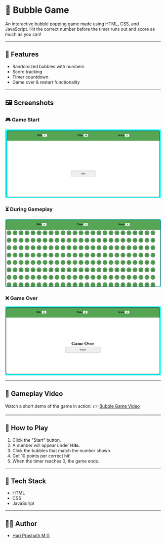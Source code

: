 # 🎯 Bubble Game

An interactive bubble popping game made using HTML, CSS, and JavaScript. Hit the correct number before the timer runs out and score as much as you can!

---

## 🧠 Features

- Randomized bubbles with numbers
- Score tracking
- Timer countdown
- Game over & restart functionality

---

## 🖼️ Screenshots

### 🎮 Game Start
![Start Screen](image_1.png)

### ⏳ During Gameplay
![Gameplay](image_2.png)

### ❌ Game Over
![Game Over](image_3.png)

---

## 🎥 Gameplay Video

Watch a short demo of the game in action:
👉 [Bubble Game Video](https://drive.google.com/file/d/1bcyiy1mg8_6pFJGthr7eWRyv6XqvtDTr/view?usp=drive_link)

---

## 🚀 How to Play

1. Click the "Start" button.
2. A number will appear under **Hits**.
3. Click the bubbles that match the number shown.
4. Get 10 points per correct hit!
5. When the timer reaches 0, the game ends.

---

## 📁 Tech Stack

- HTML
- CSS
- JavaScript

---

## 🧑‍💻 Author

- [Hari Prashath M G](https://github.com/Itshari2005)
